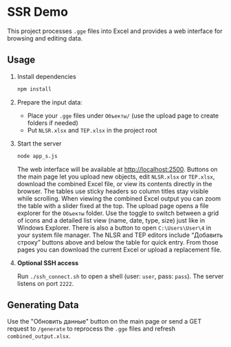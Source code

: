 # SSR Demo

This project processes `.gge` files into Excel and provides a web interface for browsing and editing data.

## Usage

1. Install dependencies
   ```bash
   npm install
   ```
2. Prepare the input data:
   - Place your `.gge` files under `Объекты/` (use the upload page to create folders if needed)
   - Put `NLSR.xlsx` and `TEP.xlsx` in the project root
3. Start the server
   ```bash
   node app_s.js
   ```
   The web interface will be available at <http://localhost:2500>.
  Buttons on the main page let you upload new objects, edit `NLSR.xlsx` or `TEP.xlsx`, download the combined Excel file, or view its contents directly in the browser. The tables use sticky headers so column titles stay visible while scrolling. When viewing the combined Excel output you can zoom the table with a slider fixed at the top.
  The upload page opens a file explorer for the `Объекты` folder. Use the toggle to switch between a grid of icons and a detailed list view (name, date, type, size) just like in Windows Explorer. There is also a button to open `C:\Users\User\4` in your system file manager.
  The NLSR and TEP editors include “Добавить строку” buttons above and below the table for quick entry. From those pages you can download the current Excel or upload a replacement file.

4. **Optional SSH access**

   Run `./ssh_connect.sh` to open a shell (user: `user`, pass: `pass`). The server listens on port `2222`.

## Generating Data

Use the "Обновить данные" button on the main page or send a GET request to `/generate` to reprocess the `.gge` files and refresh `combined_output.xlsx`.
